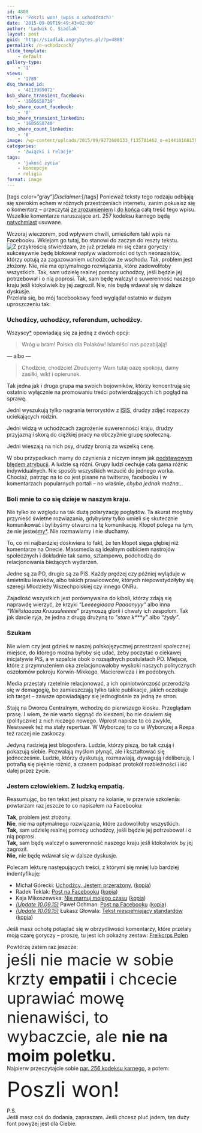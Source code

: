 ```yaml
---
id: 4808
title: 'Poszli won! (wpis o uchodźcach)'
date: '2015-09-09T19:49:43+02:00'
author: 'Ludwik C. Siadlak'
layout: post
guid: 'http://siadlak.angrybytes.pl/?p=4808'
permalink: /o-uchodzcach/
slide_template:
    - default
gallery-type:
    - '1'
views:
    - '1789'
dsq_thread_id:
    - '4113989072'
bsb_share_transient_facebook:
    - '1605658739'
bsb_share_count_facebook:
    - '0'
bsb_share_transient_linkedin:
    - '1605658740'
bsb_share_count_linkedin:
    - '0'
image: /wp-content/uploads/2015/09/9272680133_f135701462_o-e1441816815849-1.jpg
categories:
    - 'Związki i relacje'
tags:
    - 'jakość życia'
    - koncepcje
    - religia
format: image
---
```


\[tags color=”gray”\]*Disclaimer:*\[/tags\] Ponieważ teksty tego rodzaju odbijają się szerokim echem w różnych przestrzeniach internetu, zanim pokusisz się o komentarz – przeczytaj <span style="text-decoration: underline;">ze zrozumieniem</span> i <span style="text-decoration: underline;">do końca</span> całą treść tego wpisu. Wszelkie komentarze naruszające art. 257 kodeksu karnego będą <span style="text-decoration: underline;">natychmiast</span> usuwane.

Wczoraj wieczorem, pod wpływem chwili, umieściłem taki wpis na Facebooku. Wklejam go tutaj, bo stanowi do zaczyn do reszty tekstu.  
![Z przykrością stwierdzam, że już przelała mi się czara goryczy i sukcesywnie będę blokował napływ wiadomości od tych neonazistów, którzy optują za zagazowaniem uchodźców że wschodu. Tak, problem jest złożony.  Nie, nie ma optymalnego rozwiązania, które zadowoliłoby wszystkich.  Tak, sam udzielę realnej pomocy uchodźcy, jeśli będzie jej potrzebował i o nią poprosi. Tak, sam będę walczył o suwerenność naszego kraju jeśli ktokolwiek by jej zagroził.  Nie, nie będę wdawał się w dalsze dyskusje.](http://personaldevelopment.pl/wp-content/uploads/2015/09/2-Z-przykrością-stwierdzam-że-już-przelała-mi-się...-Ludwik-C.-Siadlak-1-1.png)  
Przelała się, bo mój facebookowy feed wyglądał ostatnio w dużym uproszczeniu tak:

### Uchodźcy, uchodźcy, referendum, uchodźcy.

Wszyscy<abbr title="generalizuję">\*</abbr> opowiadają się za jedną z dwóch opcji:

> Wróg u bram! Polska dla Polaków! Islamiści nas pozabijają!

— albo —

> Chodźcie, chodźcie! Zbudujemy Wam tutaj oazę spokoju, damy zasiłki, wikt i opierunek.

Tak jedna jak i druga grupa ma swoich bojowników, którzy koncentrują się ostatnio wyłącznie na promowaniu treści potwierdzających ich pogląd na sprawę.

Jedni wyszukują tylko nagrania terrorystów z [ISIS](https://pl.wikipedia.org/wiki/Pa%C5%84stwo_Islamskie), drudzy zdjęć rozpaczy uciekających rodzin.

Jedni widzą w uchodźcach zagrożenie suwerenności kraju, drudzy przyjazną i skorą do ciężkiej pracy na obczyźnie grupę społeczną.

Jedni wieszają na nich psy, drudzy bronią za wszelką cenę.

W obu przypadkach mamy do czynienia z niczym innym jak [podstawowym błędem atrybucji](https://pl.wikipedia.org/wiki/B%C5%82%C4%85d_tendencji_centralnej). A ludzie są różni. Grupy ludzi cechuje cała gama różnic indywidualnych. Nie sposób wszystkich wrzucić do jednego worka. Chociaż, patrząc na to co jest pisane na twitterze, facebooku i w komentarzach popularnych portali – no właśnie, *chyba jednak można…*

### Boli mnie to co się dzieje w naszym kraju.

Nie tylko ze względu na tak dużą polaryzację poglądów. Ta akurat mogłaby przynieść świetne rozwiazania, gdybyśmy tylko umieli się skutecznie komunikować i bylibyśmy otwarci na tę komunikację. Kłopot polega na tym, że nie jesteś<abbr title="my = społeczeństwo">my\*</abbr>. Nie rozmawiamy i nie słuchamy.

To, co mi najbardziej doskwiera to fakt, że ten kłopot sięga głębiej niż komentarze na Onecie. Massmedia są idealnym odbiciem nastrojów społecznych i dokładnie tak samo, sztampowo, podchodzą do relacjonowania bieżących wydarzeń.

Jedne są za PO, drugie są za PiS. Każdy prędzej czy później wyląduje w śmietniku lewaków, albo takich prawicowców, których niepowstydziłyby się szeregi Młodzieży Wszechpolskiej czy innego ONRu.

Zajadłość wszystkich jest porównywalna do kiboli, którzy zdają się naprawdę wierzyć, że krzyki *“Leeeegiaaaa Paaaanyyy”* albo inna *“Wiiiiisłaaaaa Kruuuuleeeee”* przynoszą glorii i chwały ich zespołom. Tak jak darcie ryja, że jedna z drugą drużyną to *“stare k\*\*\*y”* albo *“żydy”*.

### Szukam

Nie wiem czy jest gdzieś w naszej polskojęzycznej przestrzeni społecznej miejsce, do którego można byłoby się udać, żeby poczytać o ciekawej inicjatywie PiS, a w szpalcie obok o rozsądnych postulatach PO. Miejsce, które z przymrużeniem oka zrelacjonowałoby wyskoki naszych politycznych oszołomów pokroju Korwin-Mikkego, Macierewicza i im podobnych.

Media przestały rzetelnie relacjonować, a ich opiniotwórczość przerodziła się w demagogię, bo zamieszczają tylko takie publikacje, jakich oczekuje ich target – zawsze opowiadający się jednogłośnie za jedną ze stron.

Staję na Dworcu Centralnym, wchodzę do pierwszego kiosku. Przeglądam prasę. I wiem, że nie warto sięgnąć do kieszeni, bo nie dowiem się (politycznie) z nich niczego nowego. Wprost napisze to co zwykle, Newsweek też ma stały repertuar. W Wyborczej to co w Wyborczej a Rzepa też raczej nie zaskoczy.

Jedyną nadzieją jest blogosfera. Ludzie, którzy piszą, bo tak czują i pokazują siebie. Pozwalają myślom płynąć, ale i kształtować się jednocześnie. Ludzie, którzy dyskutują, rozmawiają, dywagują i deliberują. I potrafią się pięknie różnić, a czasem podpisać protokół rozbieżności i iść dalej przez życie.

### Jestem człowiekiem. Z ludzką empatią.

Reasumując, bo ten tekst jest pisany na kolanie, w przerwie szkolenia: powtarzam raz jeszcze to co napisałem na Facebooku:

**Tak**, problem jest złożony.  
**Nie**, nie ma optymalnego rozwiązania, które zadowoliłoby wszystkich.  
**Tak,** sam udzielę realnej pomocy uchodźcy, jeśli będzie jej potrzebował i o nią poprosi.  
**Tak,** sam będę walczył o suwerenność naszego kraju jeśli ktokolwiek by jej zagroził.  
**Nie,** nie będę wdawał się w dalsze dyskusje.

Polecam lekturę następujących treści, z którymi się mniej lub bardziej indentyfikuję:

- Michał Górecki: [Uchodźcy. Jestem przerażony.](http://michal-gorecki.pl/2015/09/uchodzcy-jestem-przerazony/) ([kopia](https://drive.google.com/a/siadlak.com/file/d/0B-tk4ST7XeJrVFhJZGdtRzFfMmM/view?usp=drivesdk))
- Radek Teklak: [Post na Facebooku](https://www.facebook.com/radek.teklak.1/posts/1014783001889821) ([kopia](https://drive.google.com/a/siadlak.com/file/d/0B-tk4ST7XeJrZUVlakgyM3g5SEU/view?usp=drivesdk))
- Kaja Mikoszewska: [Nie marnuj mojego czasu](http://snafu.evil.pl/2015/09/nie-marnuj-mojego-czasu/) ([kopia](https://drive.google.com/a/siadlak.com/file/d/0B-tk4ST7XeJrcFlMWlVjbl9NMTQ/view?usp=drivesdk))
- *<ins datetime="2015-09-10T11:01:53+00:00">(Update 10.09.15)</ins>* Paweł Ochman: [Post na Facebooku](https://www.facebook.com/permalink.php?story_fbid=1483330375302443&id=100008764843698&fref=nf) ([kopia](https://drive.google.com/a/siadlak.com/file/d/0B-tk4ST7XeJrY1RBYlg5Zk5faTg/view?usp=drivesdk))
- *<ins datetime="2015-09-10T19:13:22+00:00">(Update 10.09.15)</ins>* Łukasz Głowala: [Tekst niespełniający standardów](http://lukaszglowala.blogspot.com/2015/09/tekst-niespeniajacy-standardow.html) ([kopia](https://drive.google.com/a/siadlak.com/file/d/0B-tk4ST7XeJraDY0RzhhS0IwdkE/view?usp=drivesdk))

Jeśli masz ochotę potaplać się w obrzydliwości komentarzy, które przelały moją czarę goryczy – proszę, tu jest ich pokaźny zestaw: [Freikorps Polen](http://freikorpspolen.tumblr.com/)

Powtórzę zatem raz jeszcze:  
<span style="font-size: 3em;">jeśli nie macie w sobie krzty **empatii** i chcecie uprawiać mowę nienawiści, to wybaczcie, ale **nie na moim poletku**.</span>  
Najpierw przeczytajcie sobie [par. 256 kodeksu karnego](http://polskieustawy.com/norms.php?actid=474&norm=256&lang=48&head=0), a potem:

<span style="font-size: 4em;">Poszli won!</span>

P.S.  
Jeśli masz coś do dodania, zapraszam. Jeśli chcesz pluć jadem, ten duży font powyżej jest dla Ciebie.
